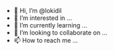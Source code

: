 - 👋 Hi, I’m @lokidil
- 👀 I’m interested in ...
- 🌱 I’m currently learning ...
- 💞️ I’m looking to collaborate on ...
- 📫 How to reach me ...

<!---
lokidil/lokidil is a ✨ special ✨ repository because its `README.md` (this file) appears on your GitHub profile.
You can click the Preview link to take a look at your changes.
--->
